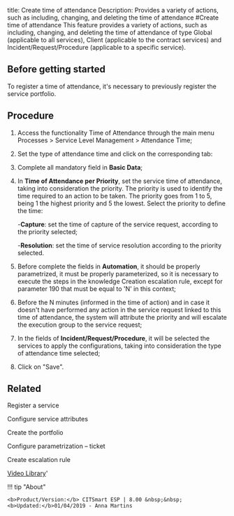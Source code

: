 title: Create time of attendance
Description: Provides a variety of actions, such as including, changing, and deleting the time of attendance 
#Create time of attendance
This feature provides a variety of actions, such as including, changing, and deleting the time of attendance of type Global (applicable to all services), Client (applicable to the contract services) and Incident/Request/Procedure (applicable to a specific service).

Before getting started
--------------------------

To register a time of attendance, it's necessary to previously register the
service portfolio.

Procedure
-------------

1.  Access the functionality Time of Attendance through the main menu Processes
    \> Service Level Management \> Attendance Time;

2.  Set the type of attendance time and click on the corresponding tab:

3.  Complete all mandatory field in **Basic Data**;

4.  In **Time of Attendance per Priority**, set the service time of attendance,
    taking into consideration the priority. The priority is used to identify the
    time required to an action to be taken. The priority goes from 1 to 5, being
    1 the highest priority and 5 the lowest. Select the priority to define the
    time:

    -**Capture**: set the time of capture of the service request, according to
    the priority selected;

    -**Resolution**: set the time of service resolution according to the priority
    selected.

1.  Before complete the fields in **Automation**, it should be properly
    parametrized, it must be properly parameterized, so it is necessary to
    execute the steps in the knowledge Creation escalation rule, except for
    parameter 190 that must be equal to 'N' in this context;

2.  Before the N minutes (informed in the time of action) and in case it doesn't
    have performed any action in the service request linked to this time of
    attendance, the system will attribute the priority and will escalate the
    execution group to the service request;

3.  In the fields of **Incident/Request/Procedure**, it will be selected the
    services to apply the configurations, taking into consideration the type of
    attendance time selected;

4.  Click on "Save".


Related
-------

Register a service

Configure service attributes

Create the portfolio

Configure parametrization – ticket

Create escalation rule


<i class='fa fa-youtube-play  fa-2x' style='color:#97ce17;vertical-align: middle;'> </i> [Video Library](https://www.youtube.com/playlist?list=PLB5qK2uzf2RMDKjZH8augISpB17EQqrrc)'

!!! tip "About"

    <b>Product/Version:</b> CITSmart ESP | 8.00 &nbsp;&nbsp;
    <b>Updated:</b>01/04/2019 - Anna Martins
